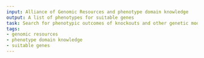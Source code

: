 ```yaml
---
input: Alliance of Genomic Resources and phenotype domain knowledge
output: A list of phenotypes for suitable genes
task: Search for phenotypic outcomes of knockouts and other genetic modifications of genes
tags:
- genomic resources
- phenotype domain knowledge
- suitable genes
---
```

